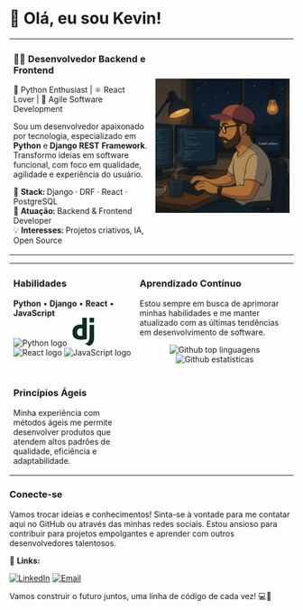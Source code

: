 # 👋 Olá, eu sou Kevin!

<table>
  <tr>
    <td width="50%" valign="top">

### 👨‍💻 Desenvolvedor Backend e Frontend  
🐍 Python Enthusiast | ⚛️ React Lover | 🚀 Agile Software Development

Sou um desenvolvedor apaixonado por tecnologia, especializado em **Python** e **Django REST Framework**.  
Transformo ideias em software funcional, com foco em qualidade, agilidade e experiência do usuário.

🔧 **Stack:** Django · DRF · React · PostgreSQL  
🚀 **Atuação:** Backend & Frontend Developer  
💡 **Interesses:** Projetos criativos, IA, Open Source


</td>
<td align="center">

<img src="https://raw.githubusercontent.com/KevinAG97/KevinAG97/main/assets/codecrafters.png" width="300" alt="Kevin codando estilo Ghibli" />

</td>
  </tr>
</table>

<table>
    <tr>
    <td width="40%" valign="top">
        
### Habilidades

**Python** • **Django** • **React** • **JavaScript**  
<img src="https://cdn.simpleicons.org/python/1DBAE6" alt="Python logo" width="50" height="50"> <img src="https://raw.githubusercontent.com/KevinAG97/KevinAG97/main/assets/django-logo.png" alt="Django logo" width="50" height="50"> <img src="https://cdn.simpleicons.org/react/61DAFB" alt="React logo" width="50" height="50"> <img src="https://cdn.simpleicons.org/javascript/F7DF1E" alt="JavaScript logo" width="50" height="50">

<br>
  
### Princípios Ágeis
Minha experiência com métodos ágeis me permite desenvolver produtos que atendem altos padrões de qualidade, eficiência e adaptabilidade.
</td>
  <td width="50%" valign="top">
      
### Aprendizado Contínuo

Estou sempre em busca de aprimorar minhas habilidades e me manter atualizado com as últimas tendências em desenvolvimento de software.

<div align=center>
    <div>
        <img src="https://github-readme-stats.vercel.app/api/top-langs/?username=KevinAG97&layout=compact&langs_count=20&theme=tokyonight" alt="Github top linguagens"/>
    </div>
    <div>
        <img src="https://github-readme-streak-stats.herokuapp.com/?user=KevinAG97&theme=tokyonight" alt="Github estatísticas"/>
    </div>
</div>


</td>
  </tr>
</table>


### Conecte-se

Vamos trocar ideias e conhecimentos! Sinta-se à vontade para me contatar aqui no GitHub ou através das minhas redes sociais. Estou ansioso para contribuir para projetos empolgantes e aprender com outros desenvolvedores talentosos.

🔗 **Links:**


[![LinkedIn](https://img.shields.io/badge/-LinkedIn-0077B5?style=flat-square&logo=linkedin&logoColor=white)](https://www.linkedin.com/in/kevin-garcia-48189824a/)
[![Email](https://img.shields.io/badge/-Email-FF6584?style=flat-square&logo=gmail&logoColor=white)](mailto:kevin.a.g.97@hotmail)

Vamos construir o futuro juntos, uma linha de código de cada vez! 💻🚀
